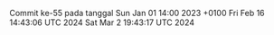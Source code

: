 Commit ke-55 pada tanggal Sun Jan 01 14:00 2023 +0100
Fri Feb 16 14:43:06 UTC 2024
Sat Mar  2 19:43:17 UTC 2024
